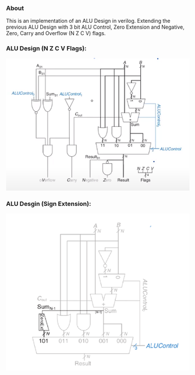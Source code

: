 ### About
This is an implementation of an ALU Design in verilog.
Extending the previous ALU Design with 3 bit ALU Control, Zero Extension and 
Negative, Zero, Carry and Overflow (N Z C V) flags.

### ALU Design (N Z C V Flags):
![](./alu_design_2.png)

### ALU Desgin (Sign Extension):
![](./alu_design_2_2.png)
